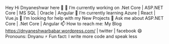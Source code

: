 Hey Hi Dnyaneshwar here 👋
🔭 I’m currently working on .Net Core | ASP.NET Core | MS SQL | Oracle | Angular
🌱 I’m currently learning Azure | React | Vue.js
🤔 I’m looking for help with my New Projects
💬 Ask me about ASP.NET Core | .Net Core | Angular
📫 How to reach me: My Blog https://dnyaneshwarbabar.wordpress.com/ | twitter | facebook
😄 Pronouns: Dnyanu
⚡ Fun fact: I write more code and speak less

<!---
Dnyanu/Dnyanu is a ✨ special ✨ repository because its `README.md` (this file) appears on your GitHub profile.
You can click the Preview link to take a look at your changes.
--->
